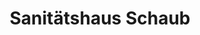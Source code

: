 ---
title: "Sanitätshaus Schaub"
url: /rheinfelden-baden/sanitaetshaus-schaub/
shop: Sanitätshaus
---